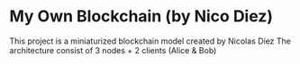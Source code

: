 # My Own Blockchain (by Nico Diez)

This project is a miniaturized blockchain model created by Nicolas Díez
The architecture consist of 3 nodes + 2 clients (Alice & Bob)
